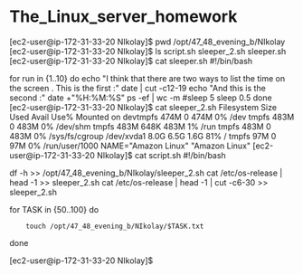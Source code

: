 # The_Linux_server_homework
[ec2-user@ip-172-31-33-20 NIkolay]$ pwd
/opt/47_48_evening_b/NIkolay
[ec2-user@ip-172-31-33-20 NIkolay]$ ls
script.sh  sleeper_2.sh  sleeper.sh
[ec2-user@ip-172-31-33-20 NIkolay]$ cat sleeper.sh
#!/bin/bash

for run in {1..10}
do
        echo "I think that there are two ways to list the time on the screen . This is the first :"
date | cut -c12-19
echo "And this is the second :"
date +"%H:%M:%S"
ps -ef | wc -m
#sleep 5
sleep 0.5
done
[ec2-user@ip-172-31-33-20 NIkolay]$ cat sleeper_2.sh
Filesystem      Size  Used Avail Use% Mounted on
devtmpfs        474M     0  474M   0% /dev
tmpfs           483M     0  483M   0% /dev/shm
tmpfs           483M  648K  483M   1% /run
tmpfs           483M     0  483M   0% /sys/fs/cgroup
/dev/xvda1      8.0G  6.5G  1.6G  81% /
tmpfs            97M     0   97M   0% /run/user/1000
NAME="Amazon Linux"
"Amazon Linux"
[ec2-user@ip-172-31-33-20 NIkolay]$ cat script.sh
#!/bin/bash

df -h >> /opt/47_48_evening_b/NIkolay/sleeper_2.sh
cat /etc/os-release | head -1 >> sleeper_2.sh
cat /etc/os-release | head -1 | cut -c6-30 >> sleeper_2.sh


for TASK in {50..100}
do

        touch /opt/47_48_evening_b/NIkolay/$TASK.txt

done



[ec2-user@ip-172-31-33-20 NIkolay]$



